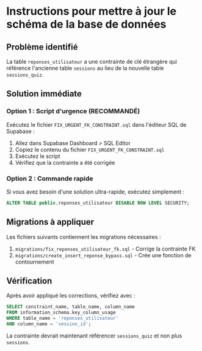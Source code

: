 # Instructions pour mettre à jour le schéma de la base de données

## Problème identifié
La table `reponses_utilisateur` a une contrainte de clé étrangère qui référence l'ancienne table `sessions` au lieu de la nouvelle table `sessions_quiz`.

## Solution immédiate

### Option 1 : Script d'urgence (RECOMMANDÉ)
Exécutez le fichier `FIX_URGENT_FK_CONSTRAINT.sql` dans l'éditeur SQL de Supabase :
1. Allez dans Supabase Dashboard > SQL Editor
2. Copiez le contenu du fichier `FIX_URGENT_FK_CONSTRAINT.sql`
3. Exécutez le script
4. Vérifiez que la contrainte a été corrigée

### Option 2 : Commande rapide
Si vous avez besoin d'une solution ultra-rapide, exécutez simplement :
```sql
ALTER TABLE public.reponses_utilisateur DISABLE ROW LEVEL SECURITY;
```

## Migrations à appliquer
Les fichiers suivants contiennent les migrations nécessaires :
1. `migrations/fix_reponses_utilisateur_fk.sql` - Corrige la contrainte FK
2. `migrations/create_insert_reponse_bypass.sql` - Crée une fonction de contournement

## Vérification
Après avoir appliqué les corrections, vérifiez avec :
```sql
SELECT constraint_name, table_name, column_name 
FROM information_schema.key_column_usage 
WHERE table_name = 'reponses_utilisateur' 
AND column_name = 'session_id';
```

La contrainte devrait maintenant référencer `sessions_quiz` et non plus `sessions`.